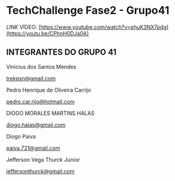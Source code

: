# TechChallenge Fase2 - Grupo41

LINK VÍDEO: [https://www.youtube.com/watch?v=phuK3NX7pdg](https://youtu.be/CPhnH0DJa0A)

## INTEGRANTES DO GRUPO 41

Vinicius dos Santos Mendes

trekpsn@gmail.com

Pedro Henrique de Oliveira Carrijo

pedro.car.rijo@hotmail.com

DIOGO MORALES MARTINS HALAS

diogo.halas@gmail.com

Diogo Paiva

paiva.721@gmail.com

Jefferson Vega Thurck Junior

jeffersonthurck@gmail.com
